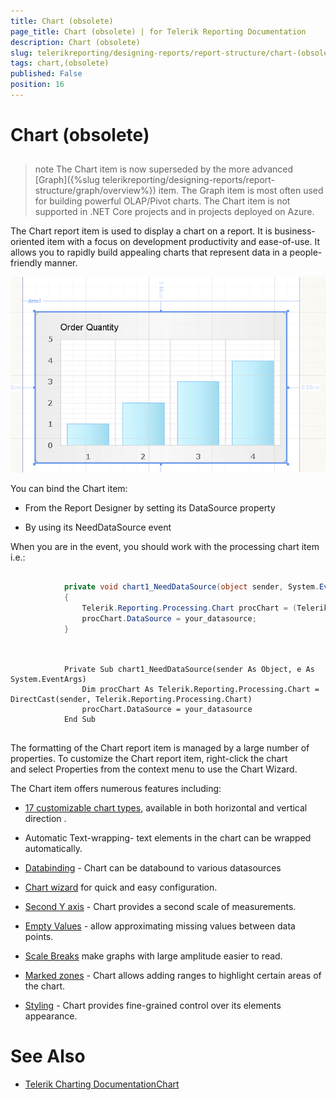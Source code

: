 ```yaml
---
title: Chart (obsolete)
page_title: Chart (obsolete) | for Telerik Reporting Documentation
description: Chart (obsolete)
slug: telerikreporting/designing-reports/report-structure/chart-(obsolete)
tags: chart,(obsolete)
published: False
position: 16
---
```


# Chart (obsolete)



## 

>note The Chart item is now superseded by the more advanced [Graph]({%slug telerikreporting/designing-reports/report-structure/graph/overview%}) item.            The Graph item is most often used for building powerful OLAP/Pivot charts.          The Chart item is not supported in .NET Core projects and in projects deployed on Azure.          


The Chart report item is used to display a chart on a report. It is business-oriented item with a
          focus on development productivity and ease-of-use. It allows you to rapidly build appealing charts
          that represent data in a people-friendly manner.
          
  ![](images/Chart.png)



You can bind the Chart item:

* From the Report Designer by setting its DataSource property

* By using its NeedDataSource event

When you are in the event, you should work with the processing chart item i.e.:

	
````C#

			private void chart1_NeedDataSource(object sender, System.EventArgs e)
			{
				Telerik.Reporting.Processing.Chart procChart = (Telerik.Reporting.Processing.Chart)sender;
				procChart.DataSource = your_datasource;
			}
			
````



	
````VB.NET

			Private Sub chart1_NeedDataSource(sender As Object, e As System.EventArgs)
				Dim procChart As Telerik.Reporting.Processing.Chart = DirectCast(sender, Telerik.Reporting.Processing.Chart)
				procChart.DataSource = your_datasource
			End Sub
			
````



The formatting of the Chart report item is managed by a large number of properties.
          To customize the Chart report item, right-click the chart and select Properties from
          the context menu to use the Chart Wizard.
        

The Chart item offers numerous features including:

* [17 customizable chart types](7377B896-2B2A-4EB6-BF58-E82E4D5BCF39),
            available in both horizontal and vertical direction .
          

* Automatic Text-wrapping- text elements in the chart can be wrapped automatically.

* [Databinding](48673F68-F7A8-4742-B480-ED7F8352E83D) - Chart can be databound to various datasources
          

* [Chart wizard](486151D3-3162-4815-ACFA-1AF441A9C520) for quick and easy configuration.
          

* [Second Y axis](86F9874F-2930-4E1D-A6C6-06ABB26FB4DA) - Chart provides a second scale of measurements.
          

* [Empty Values](82EC620B-D42B-46FB-805B-AC2C85232652) - allow approximating missing values between data points.
          

* [Scale Breaks](EB54443C-0410-45F5-80CA-71DF8039CD80) make graphs with large amplitude easier to read.
          

* [Marked zones](B4ED9BAA-EEB3-4142-B9BA-70CA375441FC) - Chart allows adding ranges to highlight certain areas of the chart.
          

* [Styling](2CFC6F7D-0B66-4C30-B744-65B05C2A78C7) - Chart provides fine-grained control over its elements appearance.
          [](http://www.telerik.com/help/aspnet/chart/introduction.html)

# See Also


 * [Telerik Charting Documentation](http://www.telerik.com/help/aspnet/chart)[Chart](/reporting/api/Telerik.Reporting.Chart)
